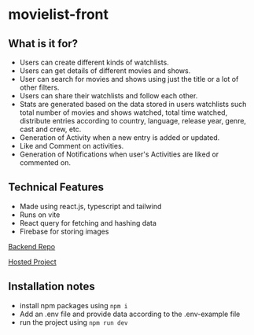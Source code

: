 # movielist-front

## What is it for?

- Users can create different kinds of watchlists.
- Users can get details of different movies and shows.
- User can search for movies and shows using just the title or a lot of other filters.
- Users can share their watchlists and follow each other.
- Stats are generated based on the data stored in users watchlists such total number of movies and shows watched, total time watched, distribute entries according to country, language, release year, genre, cast and crew, etc.
- Generation of Activity when a new entry is added or updated.
- Like and Comment on activities.
- Generation of Notifications when user's Activities are liked or commented on.
  
##  Technical Features

- Made using react.js, typescript and tailwind
- Runs on vite
- React query for fetching and hashing data
- Firebase for storing images

[Backend Repo](https://github.com/TahirReyaz/movielist-backend)

[Hosted Project](https://movielist-tahir.netlify.app)

## Installation notes

- install npm packages using `npm i`
- Add an .env file and provide data according to the .env-example file
- run the project using `npm run dev`

